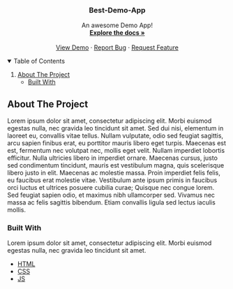 
<br />

  <h3 align="center">Best-Demo-App</h3>

  <p align="center">
    An awesome Demo App!
    <br />
    <a href="https://github.com/Dei11/DemoRepo"><strong>Explore the docs »</strong></a>
    <br />
    <br />
    <a href="https://github.com/Dei11/DemoRepo">View Demo</a>
    ·
    <a href="https://github.com/Dei11/DemoRepo/issues">Report Bug</a>
    ·
    <a href="https://github.com/Dei11/DemoRepo/issues">Request Feature</a>
  </p>
</p>



<!-- TABLE OF CONTENTS -->
<details open="open">
  <summary>Table of Contents</summary>
  <ol>
    <li>
      <a href="#about-the-project">About The Project</a>
      <ul>
        <li><a href="#built-with">Built With</a></li>
      </ul>
    </li>
  </ol>
</details>



<!-- ABOUT THE PROJECT -->
## About The Project

Lorem ipsum dolor sit amet, consectetur adipiscing elit. Morbi euismod egestas nulla, nec gravida leo tincidunt sit amet. Sed dui nisi, elementum in laoreet eu, convallis vitae tellus. Nullam vulputate, odio sed feugiat sagittis, arcu sapien finibus erat, eu porttitor mauris libero eget turpis. Maecenas est est, fermentum nec volutpat nec, mollis eget velit. Nullam imperdiet lobortis efficitur. Nulla ultricies libero in imperdiet ornare. Maecenas cursus, justo sed condimentum tincidunt, mauris est vestibulum magna, quis scelerisque libero justo in elit. Maecenas ac molestie massa. Proin imperdiet felis felis, eu faucibus erat molestie vitae. Vestibulum ante ipsum primis in faucibus orci luctus et ultrices posuere cubilia curae; Quisque nec congue lorem. Sed feugiat sapien odio, et maximus nibh ullamcorper sed. Vivamus nec massa ac felis sagittis bibendum. Etiam convallis ligula sed lectus iaculis mollis.
### Built With

Lorem ipsum dolor sit amet, consectetur adipiscing elit. Morbi euismod egestas nulla, nec gravida leo tincidunt sit amet.
* [HTML](https://explore.com)
* [CSS](https://explore.com)
* [JS](https://explore.com)
